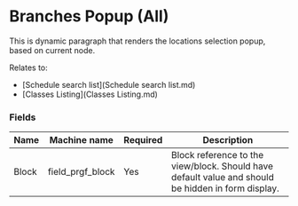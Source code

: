 # Branches Popup (All)

This is dynamic paragraph that renders the locations selection popup, based on current node.

Relates to:
* [Schedule search list](Schedule search list.md)
* [Classes Listing](Classes Listing.md)

### Fields
| Name  | Machine name | Required | Description |
| ------------- | ------------- | ------------- | ------------- |
| Block | field\_prgf_block | Yes | Block reference to the view/block. Should have default value and should be hidden in form display. |
